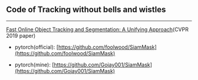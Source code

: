 ## Code of Tracking without bells and wistles
---
[Fast Online Object Tracking and Segmentation: A Unifying Approach](https://arxiv.org/pdf/1812.05050.pdf)(CVPR 2019 paper)  

- pytorch(official): [https://github.com/foolwood/SiamMask](https://github.com/foolwood/SiamMask)  

- pytorch(mine): [https://github.com/Gojay001/SiamMask](https://github.com/Gojay001/SiamMask)  

